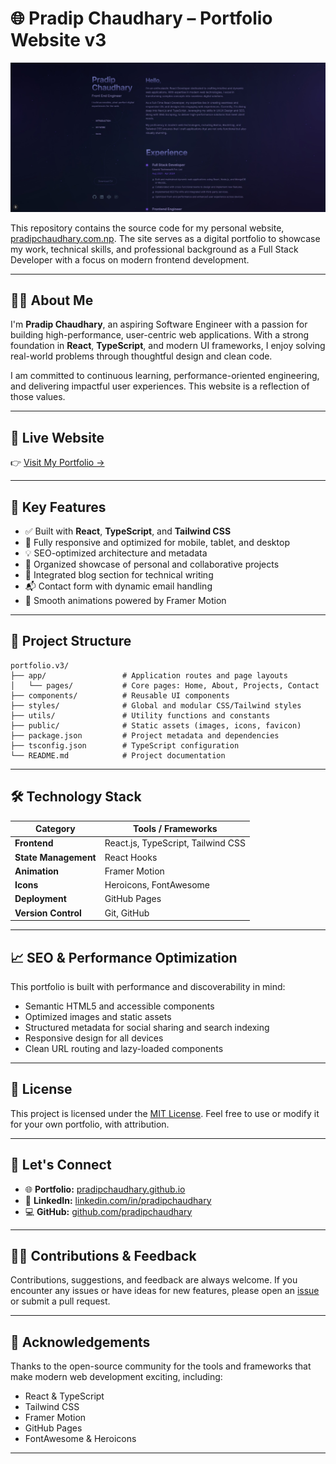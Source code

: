 
# 🌐 Pradip Chaudhary – Portfolio Website v3

![Portfolio Banner](/public/projects/portfolio-v3.jpg)

This repository contains the source code for my personal website, [pradipchaudhary.com.np](https://www.pradipchaudhary.com.np). The site serves as a digital portfolio to showcase my work, technical skills, and professional background as a Full Stack Developer with a focus on modern frontend development.

---

## 👨‍💻 About Me

I'm **Pradip Chaudhary**, an aspiring Software Engineer with a passion for building high-performance, user-centric web applications. With a strong foundation in **React**, **TypeScript**, and modern UI frameworks, I enjoy solving real-world problems through thoughtful design and clean code.

I am committed to continuous learning, performance-oriented engineering, and delivering impactful user experiences. This website is a reflection of those values.

---

## 🔗 Live Website

👉 [Visit My Portfolio →](https://www.pradipchaudhary.com.np)

---

## 🚀 Key Features

- ✅ Built with **React**, **TypeScript**, and **Tailwind CSS**
- 📱 Fully responsive and optimized for mobile, tablet, and desktop
- 💡 SEO-optimized architecture and metadata
- 🧠 Organized showcase of personal and collaborative projects
- 📝 Integrated blog section for technical writing
- 📬 Contact form with dynamic email handling
- 🎯 Smooth animations powered by Framer Motion

---

## 🧱 Project Structure

```plaintext
portfolio.v3/
├── app/                 # Application routes and page layouts
│   └── pages/           # Core pages: Home, About, Projects, Contact
├── components/          # Reusable UI components
├── styles/              # Global and modular CSS/Tailwind styles
├── utils/               # Utility functions and constants
├── public/              # Static assets (images, icons, favicon)
├── package.json         # Project metadata and dependencies
├── tsconfig.json        # TypeScript configuration
└── README.md            # Project documentation
````

---

## 🛠️ Technology Stack

| Category             | Tools / Frameworks                 |
| -------------------- | ---------------------------------- |
| **Frontend**         | React.js, TypeScript, Tailwind CSS |
| **State Management** | React Hooks                        |
| **Animation**        | Framer Motion                      |
| **Icons**            | Heroicons, FontAwesome             |
| **Deployment**       | GitHub Pages                       |
| **Version Control**  | Git, GitHub                        |

---

## 📈 SEO & Performance Optimization

This portfolio is built with performance and discoverability in mind:

* Semantic HTML5 and accessible components
* Optimized images and static assets
* Structured metadata for social sharing and search indexing
* Responsive design for all devices
* Clean URL routing and lazy-loaded components

---

## 📄 License

This project is licensed under the [MIT License](LICENSE).
Feel free to use or modify it for your own portfolio, with attribution.

---

## 🤝 Let's Connect

* 🌐 **Portfolio:** [pradipchaudhary.github.io](https://pradipchaudhary.github.io)
* 💼 **LinkedIn:** [linkedin.com/in/pradipchaudhary](https://linkedin.com/in/pradipchaudhary)
* 💻 **GitHub:** [github.com/pradipchaudhary](https://github.com/pradipchaudhary)

---

## 🙋‍♂️ Contributions & Feedback

Contributions, suggestions, and feedback are always welcome.
If you encounter any issues or have ideas for new features, please open an [issue](https://github.com/pradipchaudhary/portfolio.v3/issues) or submit a pull request.

---

## 🙏 Acknowledgements

Thanks to the open-source community for the tools and frameworks that make modern web development exciting, including:

* React & TypeScript
* Tailwind CSS
* Framer Motion
* GitHub Pages
* FontAwesome & Heroicons

---



```


